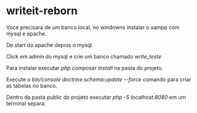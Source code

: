 # writeit-reborn

Voce precisara de um banco local, no windowns instalar o xampp com mysql e apache.

De start do apache depois o mysql. 

Click em admin do mysql e crie um banco chamado *write_teste*

Para instalar executar *php composer install* na pasta do projeto.

Execute o *bin/console doctrine:schema:update --force* comando para criar as tabelas no banco.

Dentro da pasta public do projeto executar *php -S localhost:8080* em um terminal separa.


